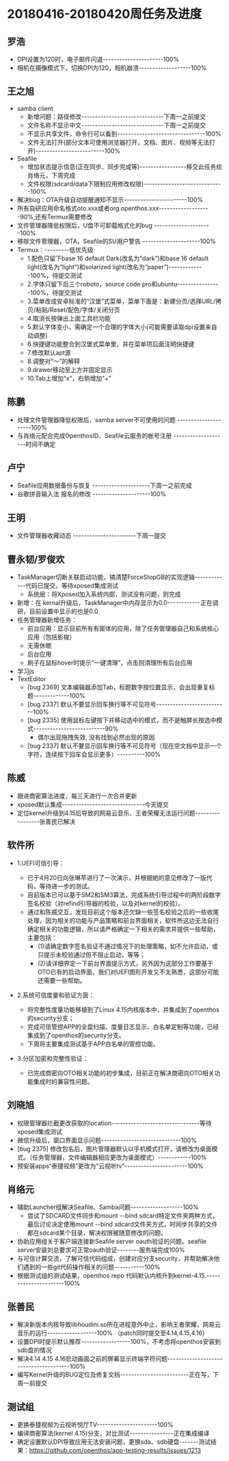 # 20180416-20180420周任务及进度

## 罗浩
- DPI设置为120时，电子邮件闪退----------------------100%
- 相机在摄像模式下，切换DPI为120，相机崩溃-------------------100%

## 王之旭
- samba client
   - 新增问题：路径修改------------------------------下周一之前提交
   - 文件名称不显示中文------------------------------下周一之前提交
   - 不显示共享文件，命令行可以看到--------------------------------100%
   - 文件无法打开(部分文本可使用浏览器打开，文档、图片、视频等无法打开)-------------------------100%
- Seafile
   - 增加状态提示信息(正在同步、同步完成等)-----------------移交此任务给肖络元，下周完成
   - 文件权限(sdcard/data下限制应用修改权限)-----------------------------100%
- 解决bug：OTA升级自动提醒通知不显示-----------------------100%
- 所有自研应用命名格式oto.xxx或者org.openthos.xxx-------------------90%,还有Termux需要修改
- 文件管理器降低权限后，U盘不可卸载格式化的bug    ---------------------100%
- 移除文件管理器，OTA，Seafile的SU用户警告   ---------------------100%
- Termux：---------低优先级
   - 1.配色只留下base 16 default Dark(改名为“dark”)和base 16 default light(改名为“light”)和solarized light(改名为“paper”)-------------100%，待提交测试
   - 2.字体只留下后三个roboto，source code pro和ubuntu----------------100%，待提交测试
   - 3.菜单改成安卓标准的“汉堡”式菜单，菜单下面是：新建分页/选择URL/拷贝/粘贴/Reset/配色/字体/关闭分页
   - 4.取消长按弹出上面工具栏功能
   - 5.默认字体变小，需确定一个合理的字体大小(可能需要读取dpi设置来自动调整)
   - 6.快捷键功能整合到汉堡式菜单里，并在菜单项后面注明快捷键
   - 7.修改默认apt源
   - 8.调整对“～”的解释
   - 9.drawer移动至上方并固定显示
   - 10.Tab上增加“x”，右侧增加“+”

## 陈鹏
- 处理文件管理器降低权限后，samba server不可使用的问题    ---------------------100%
- 与肖络元配合完成OpenthosID、Seafile云服务的帐号注册 --------------------时间不确定

## 卢宁
- Seafile应用数据备份与恢复 ---------------------下周一之前完成
- 谷歌拼音输入法 报名的修改    ---------------------100%

## 王明
- 文件管理器收藏动态  -----------------------下周一提交


## 曹永韧/罗俊欢
- TaskManager切断关联启动功能，搞清楚ForceStopGB的实现逻辑-------------代码已提交，等待xposed集成测试
   - 系统层：将Xposed加入系统内部，测试没有问题，则完成
- 新增：在 kernal升级后，TaskManager中内存显示为0.0------------正在调研，目前设置中显示的也是0.0
- 任务管理器新增任务：
   - 前台应用：显示目前所有有窗体的应用，除了任务管理器自己和系统核心应用（包括影梭）
   - 无需休眠
   - 后台应用
   - 刷子在鼠标hover时提示“一键清理”，点击则清理所有后台应用
- 学习js
- TextEditor
   - [bug 2369] 文本编辑器添加Tab，标题数字按位置显示，会出现重复标题-------------100%
   - [bug 2337] 默认不要显示回车换行等不可见符号--------------------------100%
   - [bug 2335] 使用鼠标左键按下并移动选中的模式，而不是触屏长按选中模式--------------------------90%
      - 偶尔出现拖拽失效, 没有找到必然出现的原因
   - [bug 2337] 默认不要显示回车换行等不可见符号（现在空文档中显示一个字符，连续按下回车会显示更多）----------100%

## 陈威
- 跟进商密算法进度，每三天进行一次合并更新
- xposed默认集成------------------------------今天提交
- 定位kernel升级到4.15后导致的网易云音乐、王者荣耀无法运行问题-----------------张善民已解决

## 软件所
- 1.UEFI可信引导：
   - 已于4月20日向张琳苹进行了一次演示，并根据她的意见修改了一版代码，等待进一步的测试。
   - 目前版本已可以基于SM2和SM3算法，完成系统引导过程中的两阶段数字签名校验（对refind引导器的校验，以及对kernel的校验）。
   - 通过和陈威交互，发现目前这个版本还欠缺一些签名校验之后的一些收尾处理，因为相关的功能与产品策略和前台界面相关，软件所这边无法自行确定相关的功能逻辑，所以请严格确定一下相关的需求并提供一些帮助，主要包括：
      - (1)请确定数字签名验证不通过情况下的处理策略，如不允许启动，或只提示未校验通过但不阻止启动，等等；
      - (2)请详细界定一下前台界面提示方式，另外因为这部分工作要基于OTO已有的启动界面，我们对UEFI图形开发又不太熟悉，这部分可能还需要一些帮助。

- 2.系统可信度量和验证方面：
   - 将完整性度量功能移植到了Linux 4.15内核版本中，并集成到了openthos的security分支；
   - 完成可信管控APP的全盘扫描、度量日志显示、白名单定制等功能，已经集成到了openthos的security分支。
   - 下周将主要集成测试基于APP白名单的管控功能。

- 3.分区加密和完整性验证：
   - 已完成商密向OTO相关功能的初步集成，目前正在解决商密向OTO相关功能集成时的兼容性问题。

## 刘晓旭
- 权限管理器拦截更改获取的location--------------------------------等待xposed集成测试
- 微信升级后，窗口界面显示问题-----------------------------100%
- [bug 2375] 修改包名后，图片管理器默认以手机模式打开，请修改为桌面模式。（任务管理器，文件编辑器相应更改为桌面模式）------------100%
- 预安装apps“泰捷视频”更改为“云视听tv”-----------------------100%

## 肖络元
- 辅助Launcher组解决Seafile、Samba问题-------------------100%
   - 尝试了SDCARD文件同步和mount --bind sdcard特定文件夹两种方式，最后讨论决定使用mount --bind sdcard文件夹方式，时同步共享的文件都在sdcard某个目录，解决权限被随意修改的问题。
- 协助应用组关于客户端连接新Seafile server oauth验证的问题。seafile server安装刘总要求可正常oauth验证--------服务端完成100%
- 与可信计算交流，了解可信代码组成，创建对应分支security，并帮助解决他们遇到的一些git代码操作相关的问题-----------100%
- 根据测试组的测试结果，openthos repo 代码默认内核升到kernel-4.15.----------------------100%

## 张善民
- 解决新版本内核导致libhoudini.so所在进程意外中止，影响王者荣耀，网易云音乐的运行------------------100% （patch同时提交至4.14,4.15,4.16）
- 设置DPI时提示默认推荐------------------100%，不考虑将openthos安装到sdb盘的情况
- 解决4.14 4.15 4.16启动画面之前的屏幕显示终端字符问题---------------------------------------100% 
- 编写Kernel升级的BUG定位及修复文档-------------------------正在写，下周一前提交

## 测试组
- 更换泰捷视频为云视听悦厅TV----------------------100%
- 编译商密算法(kernel 4.15)分支，对比测试----------------正在集成编译
- 确定设置默认DPI导致应用无法安装问题，更换sda、sdb硬盘-------测试结果：https://github.com/openthos/app-testing-results/issues/1213
